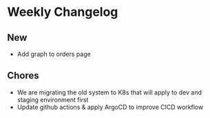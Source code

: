 # Weekly Changelog
## New
- Add graph to orders page

## Chores
- We are migrating the old system to K8s that will apply to dev and staging environment first
- Update github actions & apply ArgoCD to improve CICD workflow
